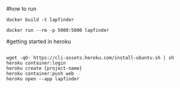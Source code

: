 #how to run
```
docker build -t lapfinder

docker run --rm -p 5000:5000 lapfinder

``` 


#getting started in heroku
```

wget -qO- https://cli-assets.heroku.com/install-ubuntu.sh | sh
heroku container:login
heroku create {project-name}
heroku container:push web
heroku open --app lapfinder

```